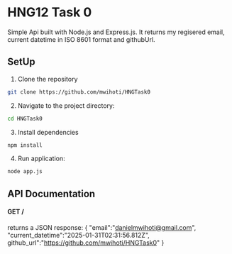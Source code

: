 # HNG12 Task 0
Simple Api built with Node.js and Express.js. It returns my regisered email, current datetime in ISO 8601 format and githubUrl.

## SetUp
1. Clone the repository
```bash
git clone https://github.com/mwihoti/HNGTask0
```
2. Navigate to the project directory:
```bash
cd HNGTask0
```
3. Install dependencies
```bash
npm install
```
4. Run application:
```bash
node app.js
```

## API Documentation
#### GET /
returns a JSON response:
{
 "email":"danielmwihoti@gmail.com",
 "current_datetime":"2025-01-31T02:31:56.812Z",
 github_url":"https://github.com/mwihoti/HNGTask0"
}
